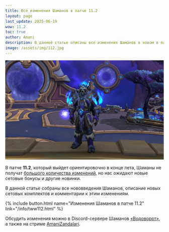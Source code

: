 ```yaml
---
title: Все изменения Шаманов в патче 11.2
layout: page
last_update: 2025-06-19
wow: 11.2
toc: true
author: Amani
description: В данной статье описаны все изменения Шаманов в новом в патче 11.2 на PTR The War Within, с комментариями и разбором нюансов. 
image: /assets/img/112.jpg
---
```


<p align="center">
    <img src="/assets/img/112.jpg"> 
</p>


В патче **11.2**, который выйдет ориентировочно в конце лета, Шаманы не получат [большого количества изменений](https://www.wowhead.com/ru/news/patch-11-2-ghosts-of-karesh-ptr-development-notes-377345), но нас ожидают новые сетовые бонусы и другие новинки.


В данной статье собраны все нововведения Шаманов, описание новых сетовых комплектов и комментарии к этим изменениям.

<p></p>

{% include button.html name="Изменения Шаманов в патче 11.2" link="/info/tww112.html" %}

<p></p>


Обсудить изменения можно в Discord-сервере Шаманов [«Водоворот»](https://discord.gg/8Bag6kT), а также на стриме [AmaniZandalari](https://www.twitch.tv/amanizandalari).
